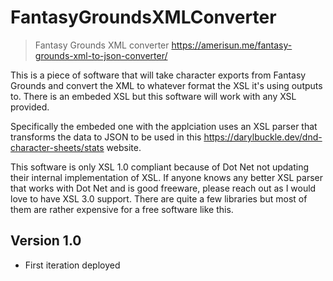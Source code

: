 # FantasyGroundsXMLConverter

> Fantasy Grounds XML converter
https://amerisun.me/fantasy-grounds-xml-to-json-converter/

This is a piece of software that will take character exports from Fantasy Grounds and convert the XML to whatever format the XSL it's using 
outputs to.  There is an embeded XSL but this software will work with any XSL provided.

Specifically the embeded one with the applciation uses an XSL parser that transforms the data to JSON to be 
used in this https://darylbuckle.dev/dnd-character-sheets/stats website.  

This software is only XSL 1.0 compliant because of Dot Net not updating their internal implementation of XSL.  If anyone knows any better XSL parser 
that works with Dot Net and is good freeware, please reach out as I would love to have XSL 3.0 support.  There are quite a few libraries but most of them 
are rather expensive for a free software like this.

## Version 1.0
- First iteration deployed


